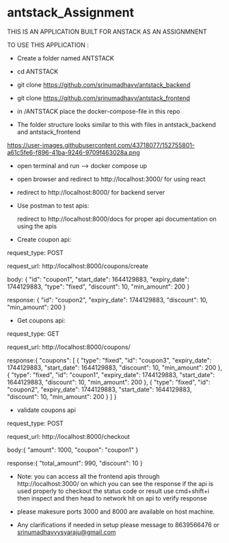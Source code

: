 # antstack_Assignment

THIS IS AN APPLICATION BUILT FOR ANSTACK AS AN ASSIGNMNENT

TO USE THIS APPLICATION :

* Create a folder named ANTSTACK

* cd ANTSTACK

* git clone https://github.com/srinumadhavv/antstack_backend

* git clone https://github.com/srinumadhavv/antstack_frontend

* in /ANTSTACK place the docker-compose-file in this repo 

* The folder structure looks similar to this with files in antstack_backend and antstack_frontend

https://user-images.githubusercontent.com/43718077/152755801-a61c5fe6-f896-41ba-9246-9709f463028a.png
    
* open terminal and run --> docker compose up

* open browser and redirect to http://localhost:3000/ for using react 

* redirect to http://localhost:8000/ for backend server

*  Use postman to test apis:

    redirect to http://localhost:8000/docs for proper api documentation on using the apis
    
*  Create coupon api:

request_type: POST

request_url: http://localhost:8000/coupons/create

body: {
  "id": "coupon1",
  "start_date": 1644129883,
  "expiry_date": 1744129883,
  "type": "fixed",
  "discount": 10,
  "min_amount": 200
}

response: {
    "id": "coupon2",
    "expiry_date": 1744129883,
    "discount": 10,
    "min_amount": 200
}

* Get coupons api:

request_type: GET

request_url: http://localhost:8000/coupons/

response:{
    "coupons": [
        {
            "type": "fixed",
            "id": "coupon3",
            "expiry_date": 1744129883,
            "start_date": 1644129883,
            "discount": 10,
            "min_amount": 200
        },
        {
            "type": "fixed",
            "id": "coupon1",
            "expiry_date": 1744129883,
            "start_date": 1644129883,
            "discount": 10,
            "min_amount": 200
        },
        {
            "type": "fixed",
            "id": "coupon2",
            "expiry_date": 1744129883,
            "start_date": 1644129883,
            "discount": 10,
            "min_amount": 200
        }
    ]
}

*  validate coupons api

request_type: POST

request_url: http://localhost:8000/checkout

body:{
  "amount": 1000,
  "coupon": "coupon1"
}

response:{
    "total_amount": 990,
    "discount": 10
}

* Note: you can access all the frontend apis through http://localhost:3000/ on which you can see the response if the api is used properly to checkout the status code or result use cmd+shift+i then inspect and then head to network hit on api to verify response 

 * please makesure ports 3000 and 8000 are available on host machine.

* Any clarifications if needed in setup please message to 8639566476 or srinumadhavvysyaraju@gmail.com

